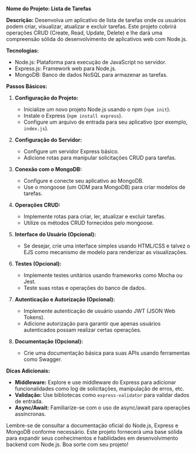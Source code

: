 **Nome do Projeto: Lista de Tarefas**

**Descrição:**
Desenvolva um aplicativo de lista de tarefas onde os usuários podem criar, visualizar, atualizar e excluir tarefas. Este projeto cobrirá operações CRUD (Create, Read, Update, Delete) e lhe dará uma compreensão sólida do desenvolvimento de aplicativos web com Node.js.

**Tecnologias:**
- Node.js: Plataforma para execução de JavaScript no servidor.
- Express.js: Framework web para Node.js.
- MongoDB: Banco de dados NoSQL para armazenar as tarefas.

**Passos Básicos:**

1. **Configuração do Projeto:**
   - Inicialize um novo projeto Node.js usando o npm (`npm init`).
   - Instale o Express (`npm install express`).
   - Configure um arquivo de entrada para seu aplicativo (por exemplo, `index.js`).

2. **Configuração do Servidor:**
   - Configure um servidor Express básico.
   - Adicione rotas para manipular solicitações CRUD para tarefas.

3. **Conexão com o MongoDB:**
   - Configure e conecte seu aplicativo ao MongoDB.
   - Use o mongoose (um ODM para MongoDB) para criar modelos de tarefas.

4. **Operações CRUD:**
   - Implemente rotas para criar, ler, atualizar e excluir tarefas.
   - Utilize os métodos CRUD fornecidos pelo mongoose.

5. **Interface do Usuário (Opcional):**
   - Se desejar, crie uma interface simples usando HTML/CSS e talvez o EJS como mecanismo de modelo para renderizar as visualizações.

6. **Testes (Opcional):**
   - Implemente testes unitários usando frameworks como Mocha ou Jest.
   - Teste suas rotas e operações do banco de dados.

7. **Autenticação e Autorização (Opcional):**
   - Implemente autenticação de usuário usando JWT (JSON Web Tokens).
   - Adicione autorização para garantir que apenas usuários autenticados possam realizar certas operações.

8. **Documentação (Opcional):**
   - Crie uma documentação básica para suas APIs usando ferramentas como Swagger.

**Dicas Adicionais:**
- **Middleware:** Explore e use middleware do Express para adicionar funcionalidades como log de solicitações, manipulação de erros, etc.
- **Validação:** Use bibliotecas como `express-validator` para validar dados de entrada.
- **Async/Await:** Familiarize-se com o uso de async/await para operações assíncronas.

Lembre-se de consultar a documentação oficial do Node.js, Express e MongoDB conforme necessário. Este projeto fornecerá uma base sólida para expandir seus conhecimentos e habilidades em desenvolvimento backend com Node.js. Boa sorte com seu projeto!

